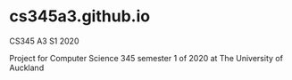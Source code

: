 # cs345a3.github.io
CS345 A3 S1 2020

Project for Computer Science 345 semester 1 of 2020 at The University of Auckland
